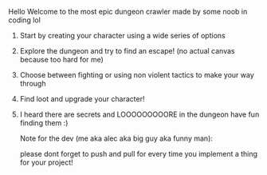 Hello Welcome to the most epic dungeon crawler made by some noob in coding lol

1. Start by creating your character using a wide series of options
2. Explore the dungeon and try to find an escape! (no actual canvas because too hard for me)
3. Choose between fighting or using non violent tactics to make your way through
4. Find loot and upgrade your character!
5. I heard there are secrets and LOOOOOOOOORE in the dungeon have fun finding them :)

   Note for the dev (me aka alec aka big guy aka funny man):

   please dont forget to push and pull for every time you implement a thing for your project!

 
